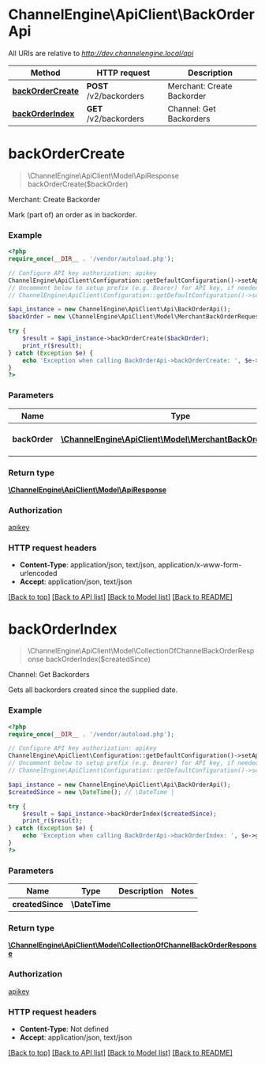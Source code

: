 # ChannelEngine\ApiClient\BackOrderApi

All URIs are relative to *http://dev.channelengine.local/api*

Method | HTTP request | Description
------------- | ------------- | -------------
[**backOrderCreate**](BackOrderApi.md#backOrderCreate) | **POST** /v2/backorders | Merchant: Create Backorder
[**backOrderIndex**](BackOrderApi.md#backOrderIndex) | **GET** /v2/backorders | Channel: Get Backorders


# **backOrderCreate**
> \ChannelEngine\ApiClient\Model\ApiResponse backOrderCreate($backOrder)

Merchant: Create Backorder

Mark (part of) an order as in backorder.

### Example
```php
<?php
require_once(__DIR__ . '/vendor/autoload.php');

// Configure API key authorization: apikey
ChannelEngine\ApiClient\Configuration::getDefaultConfiguration()->setApiKey('apikey', 'YOUR_API_KEY');
// Uncomment below to setup prefix (e.g. Bearer) for API key, if needed
// ChannelEngine\ApiClient\Configuration::getDefaultConfiguration()->setApiKeyPrefix('apikey', 'Bearer');

$api_instance = new ChannelEngine\ApiClient\Api\BackOrderApi();
$backOrder = new \ChannelEngine\ApiClient\Model\MerchantBackOrderRequest(); // \ChannelEngine\ApiClient\Model\MerchantBackOrderRequest | The Backorder to create

try {
    $result = $api_instance->backOrderCreate($backOrder);
    print_r($result);
} catch (Exception $e) {
    echo 'Exception when calling BackOrderApi->backOrderCreate: ', $e->getMessage(), PHP_EOL;
}
?>
```

### Parameters

Name | Type | Description  | Notes
------------- | ------------- | ------------- | -------------
 **backOrder** | [**\ChannelEngine\ApiClient\Model\MerchantBackOrderRequest**](../Model/\ChannelEngine\ApiClient\Model\MerchantBackOrderRequest.md)| The Backorder to create |

### Return type

[**\ChannelEngine\ApiClient\Model\ApiResponse**](../Model/ApiResponse.md)

### Authorization

[apikey](../../README.md#apikey)

### HTTP request headers

 - **Content-Type**: application/json, text/json, application/x-www-form-urlencoded
 - **Accept**: application/json, text/json

[[Back to top]](#) [[Back to API list]](../../README.md#documentation-for-api-endpoints) [[Back to Model list]](../../README.md#documentation-for-models) [[Back to README]](../../README.md)

# **backOrderIndex**
> \ChannelEngine\ApiClient\Model\CollectionOfChannelBackOrderResponse backOrderIndex($createdSince)

Channel: Get Backorders

Gets all backorders created since the supplied date.

### Example
```php
<?php
require_once(__DIR__ . '/vendor/autoload.php');

// Configure API key authorization: apikey
ChannelEngine\ApiClient\Configuration::getDefaultConfiguration()->setApiKey('apikey', 'YOUR_API_KEY');
// Uncomment below to setup prefix (e.g. Bearer) for API key, if needed
// ChannelEngine\ApiClient\Configuration::getDefaultConfiguration()->setApiKeyPrefix('apikey', 'Bearer');

$api_instance = new ChannelEngine\ApiClient\Api\BackOrderApi();
$createdSince = new \DateTime(); // \DateTime | 

try {
    $result = $api_instance->backOrderIndex($createdSince);
    print_r($result);
} catch (Exception $e) {
    echo 'Exception when calling BackOrderApi->backOrderIndex: ', $e->getMessage(), PHP_EOL;
}
?>
```

### Parameters

Name | Type | Description  | Notes
------------- | ------------- | ------------- | -------------
 **createdSince** | **\DateTime**|  |

### Return type

[**\ChannelEngine\ApiClient\Model\CollectionOfChannelBackOrderResponse**](../Model/CollectionOfChannelBackOrderResponse.md)

### Authorization

[apikey](../../README.md#apikey)

### HTTP request headers

 - **Content-Type**: Not defined
 - **Accept**: application/json, text/json

[[Back to top]](#) [[Back to API list]](../../README.md#documentation-for-api-endpoints) [[Back to Model list]](../../README.md#documentation-for-models) [[Back to README]](../../README.md)

